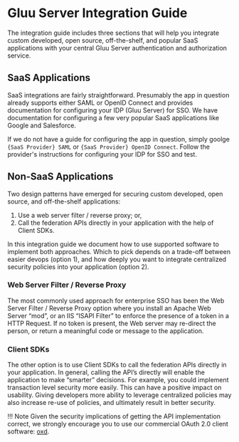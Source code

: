# Gluu Server Integration Guide

The integration guide includes three sections that will help you integrate custom developed, open source, off-the-shelf, and popular SaaS applications with your central Gluu Server authentication and authorization service.  

## SaaS Applications 
SaaS integrations are fairly straightforward. Presumably the app in question already supports either SAML or OpenID Connect and provides documentation for configuring your IDP (Gluu Server) for SSO. We have documentation for configuring a few very popular SaaS applications like Google and Salesforce. 

If we do not have a guide for configuring the app in question, simply goolge `{SaaS Provider} SAML` or `{SaaS Provider} OpenID Connect`. Follow the provider's instructions for configuring your IDP for SSO and test. 

## Non-SaaS Applications

Two design patterns have emerged for securing custom developed, open source, and off-the-shelf applications:

1. Use a web server filter / reverse proxy; or,
2. Call the federation APIs directly in your application with the help of Client SDKs.

In this integration guide we document how to use supported software to implement both approaches. Which to pick depends on a trade-off between easier devops (option 1), and how deeply you want to integrate centralized security policies into your application (option 2).

### Web Server Filter / Reverse Proxy
The most commonly used approach for enterprise SSO has been the Web Server Filter / Reverse Proxy option where you install an Apache Web Server “mod”, or an IIS “ISAPI Filter” to enforce the presence of a token in a HTTP Request. If no token is present, the Web server may re-direct the person, or return a meaningful code or message to the application. 

### Client SDKs
The other option is to use Client SDKs to call the federation APIs directly in your application. In general, calling the API’s directly will enable the application to make “smarter” decisions. For example, you could implement transaction level security more easily. This can have a positive impact on usability. Giving developers more ability to leverage centralized policies may also increase re-use of policies, and ultimately result in better security.

!!! Note
    Given the security implications of getting the API implementation correct, we strongly encourage you to use our commercial OAuth 2.0 client software: [oxd](./oauth2/). 
    
